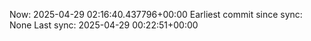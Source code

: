 Now: 2025-04-29 02:16:40.437796+00:00 Earliest commit since sync: None Last sync: 2025-04-29 00:22:51+00:00
